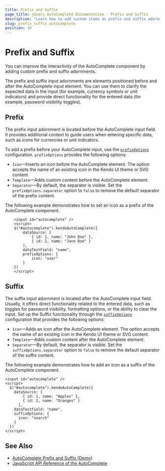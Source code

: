 ```yaml
---
title: Prefix and Suffix
page_title: jQuery AutoComplete Documentation - Prefix and Suffix
description: "Learn how to add custom items as prefix and suffix adornments to enhance the user interface interactivity when using the Kendo UI for jQuery AutoComplete."
slug: prefix_suffix_autocomplete
position: 10
---
```


# Prefix and Suffix

You can improve the interactivity of the AutoComplete component by adding custom prefix and suffix adornments.

The prefix and suffix input adornments are elements positioned before and after the AutoComplete input element. You can use them to clarify the expected data in the input (for example, currency symbols or unit indicators) and provide direct functionality for the entered data (for example, password visibility toggles).

## Prefix

The prefix input adornment is located before the AutoComplete input field. It provides additional context to guide users when entering specific data, such as icons for currencies or unit indicators.

To add a prefix before your AutoComplete input, use the [`prefixOptions`](/api/javascript/ui/autocomplete/configuration/prefixoptions) configuration. `prefixOptions` provides the following options:

* `Icon`&mdash;Inserts an icon before the AutoComplete element. The option accepts the name of an existing icon in the Kendo UI theme or SVG content.
* `Template`&mdash;Adds custom content before the AutoComplete element.
* `Separator`&mdash;By default, the separator is visible. Set the `prefixOptions.separator` option to `false` to remove the default separator of the prefix content. 

The following example demonstrates how to set an icon as a prefix of the AutoComplete component.

```dojo
    <input id="autocomplete" />
    <script>
    $("#autocomplete").kendoAutoComplete({
        dataSource: [
            { id: 1, name: "John Doe" },
            { id: 2, name: "Jane Doe" }
        ],
        dataTextField: "name",
        prefixOptions: {
            icon: "user"
        }
    })
    </script>
```
 

## Suffix

The suffix input adornment is located after the AutoComplete input field. Usually, it offers direct functionality related to the entered data, such as toggles for password visibility, formatting options, or the ability to clear the input. Set up the Suffix functionality through the [`suffixOptions`](/api/javascript/ui/autocomplete/configuration/suffixoptions) configuration that provides the following options:

* `Icon`&mdash;Adds an icon after the AutoComplete element. The option accepts the name of an existing icon in the Kendo UI theme or SVG content.
* `Template`&mdash;Adds custom content after the AutoComplete element.
* `Separator`&mdash;By default, the separator is visible. Set the `suffixOptions.separator` option to `false` to remove the default separator of the suffix content. 

The following example demonstrates how to add an icon as a suffix of the AutoComplete component.

```dojo
<input id="autocomplete" />
<script>
  $("#autocomplete").kendoAutoComplete({
    dataSource: [
        { id: 1, name: "Apples" },
        { id: 2, name: "Oranges" }
      ],
    dataTextField: "name",
    suffixOptions: {
      icon: "search"
    }
  })
</script>
```

## See Also

* [AutoComplete Prefix and Suffix (Demo)](https://demos.telerik.com/kendo-ui/autocomplete/prefix-suffix)
* [JavaScript API Reference of the AutoComplete](/api/javascript/ui/autocomplete)